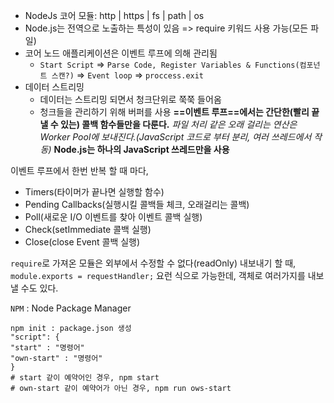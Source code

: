 - NodeJs 코어 모듈: http | https | fs | path | os
- Node.js는 전역으로 노출하는 특성이 있음 => require 키워드 사용 가능(모든 파일)
- 코어 노드 애플리케이션은 이벤트 루프에 의해 관리됨 
	- `Start Script` => `Parse Code, Register Variables & Functions(컴포넌트 스캔?)` => `Event loop` => `proccess.exit`
- 데이터 스트리밍
	- 데이터는 스트리밍 되면서 청크단위로 쭉쭉 들어옴
	- 청크들을 관리하기 위해 버퍼를 사용
**==이벤트 루프==에서는 간단한(빨리 끝낼 수 있는) 콜백 함수들만을 다룬다.**
_파일 처리 같은 오래 걸리는 연산은 Worker Pool에 보내진다.(JavaScript 코드로 부터 분리, 여러 쓰레드에서 작동)_
**Node.js는 하나의 JavaScript 쓰레드만을 사용**

이벤트 루프에서 한번 반복 할 때 마다,
- Timers(타이머가 끝나면 실행할 함수)
- Pending Callbacks(실행시킬 콜백들 체크, 오래걸리는 콜백)
- Poll(새로운 I/O 이벤트를 찾아 이벤트 콜백 실행)
- Check(setImmediate 콜백 실행)
- Close(close Event 콜백 실행)

`require`로 가져온 모듈은 외부에서 수정할 수 없다(readOnly)
내보내기 할 때, `module.exports = requestHandler;` 요런 식으로 가능한데, 객체로 여러가지를 내보낼 수도 있다.

`NPM` : Node Package Manager
```
npm init : package.json 생성
"script": {
"start" : "명령어"
"own-start" : "명령어"
}
# start 같이 예약어인 경우, npm start
# own-start 같이 예약어가 아닌 경우, npm run ows-start
```